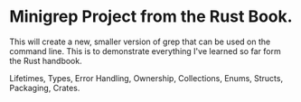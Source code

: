 # Minigrep Project from the Rust Book. 

This will create a new, smaller version of grep that can be used on the command line. 
This is to demonstrate everything I've learned so far form the Rust handbook.

Lifetimes, Types, Error Handling, Ownership, Collections, Enums, Structs, Packaging, Crates. 
